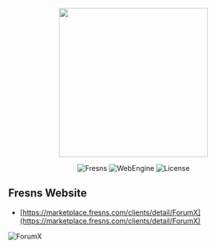 <p align="center"><a href="https://fresns.org" target="_blank"><img src="https://assets.fresns.com/images/logos/fresns.png" width="300"></a></p>

<p align="center">
<img src="https://img.shields.io/badge/Fresns-%5E3.0-orange" alt="Fresns">
<img src="https://img.shields.io/badge/WebEngine-%5E4.0-blueviolet" alt="WebEngine">
<img src="https://img.shields.io/badge/License-Apache--2.0-green" alt="License">
</p>

## Fresns Website

- [https://marketplace.fresns.com/clients/detail/ForumX](https://marketplace.fresns.com/clients/detail/ForumX)

![ForumX](https://assets.fresns.com/images/wikis/previews/ForumX.png)
